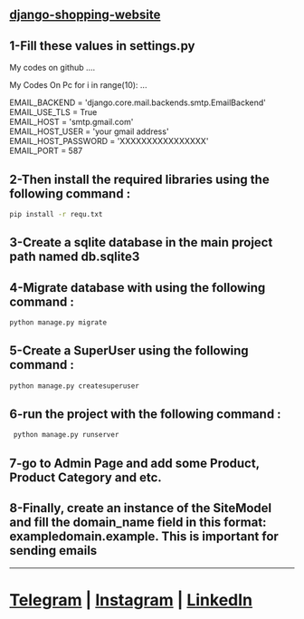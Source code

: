 ## [django-shopping-website](https://github.com/sajjadahmadizad)

## 1-Fill these values ​​in settings.py
My codes on github
....


My Codes On Pc
for i in range(10):
...

EMAIL_BACKEND = 'django.core.mail.backends.smtp.EmailBackend' <br/>
EMAIL_USE_TLS = True <br/>
EMAIL_HOST = 'smtp.gmail.com' <br/>
EMAIL_HOST_USER = 'your gmail address' <br/>
EMAIL_HOST_PASSWORD = 'XXXXXXXXXXXXXXXX' <br/>
EMAIL_PORT = 587 <br/>

## 2-Then install the required libraries using the following command : 
```bash
pip install -r requ.txt
```
 
## 3-Create a sqlite database in the main project path named db.sqlite3<br/>
## 4-Migrate database with using the following command : 
```bash
python manage.py migrate
```
## 5-Create a SuperUser using the following command : 
```bash
python manage.py createsuperuser
```
## 6-run the project with the following command :
```bash
 python manage.py runserver
```
## 7-go to Admin Page and add some Product, Product Category and etc.

## 8-Finally, create an instance of the SiteModel and fill the domain_name field in this format: exampledomain.example. This is important for sending emails
<hr>

# [Telegram](https://t.me/sajjad_a_b) | [Instagram](https://instagram.com/sajjad_ahmadizad) | [LinkedIn](https://www.linkedin.com/in/ahmadizad/) 

